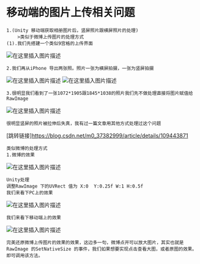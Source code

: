 # 移动端的图片上传相关问题
    1.(Unity 移动端获取相册图片后，竖屏照片跟横屏照片的处理)
        >类似于微博上传图片的处理方式
    (1).我们先搭建一个类似9宫格的上传界面
![在这里插入图片描述](./Image/1.jpg)

    2.我们再从iPhone 导出两张照。照片一张为横屏拍摄，一张为竖屏拍摄
![在这里插入图片描述](./Image/2.png)
![在这里插入图片描述](./Image/3.png)
   
    3.很明显我们看到了一张1072*1905跟1845*1038的照片我们先不做处理直接将图片赋值给RawImage
![在这里插入图片描述](./Image/4.png)
    
    很明显竖屏的照片被拉伸后失真，我有过一篇文章用其他方式处理过这个问题
[跳转链接]<https://blog.csdn.net/m0_37382999/article/details/109443871>
    
    类似微博的处理方式
    1.微博的效果
![在这里插入图片描述](./Image/5.jpeg)
    
    Unity处理
    调整RawImage 下的UVRect 值为 X:0  Y:0.25f W:1 H:0.5f
    我们来看下PC上的效果

![在这里插入图片描述](./Image/6.png)

    我们来看下移动端上的效果
![在这里插入图片描述](./Image/7.jpeg)

    完美还原微博上传图片的效果的效果，这边多一句，微博点开可以放大图片，其实也就是RawImage 的SetNativeSize 的事件，我们如果想要实现点击查看大图，或者原图的效果。即可调用该方法。
